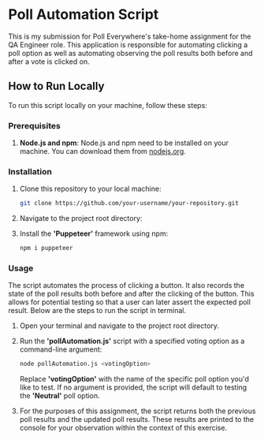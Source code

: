 # Poll Automation Script

This is my submission for Poll Everywhere's take-home assignment for the QA Engineer role. This application is responsible for automating clicking a poll option as well as automating observing the poll results both before and after a vote is clicked on.

## How to Run Locally

To run this script locally on your machine, follow these steps:

### Prerequisites

1. **Node.js and npm**: Node.js and npm need to be installed on your machine. You can download them from [nodejs.org](https://nodejs.org/).

### Installation

1. Clone this repository to your local machine:

   ```bash
   git clone https://github.com/your-username/your-repository.git
   ```

2. Navigate to the project root directory:

3. Install the **'Puppeteer'** framework using npm:

   ```bash
   npm i puppeteer
   ```

### Usage

The script automates the process of clicking a button. It also records the state of the poll results both before and after the clicking of the button. This allows for potential testing so that a user can later assert the expected poll result. Below are the steps to run the script in terminal.

1. Open your terminal and navigate to the project root directory.
2. Run the **'pollAutomation.js'** script with a specified voting option as a command-line argument:

   ```bash
   node pollAutomation.js <votingOption>
   ```

   Replace **'votingOption'** with the name of the specific poll option you'd like to test. If no argument is provided, the script will default to testing the **'Neutral'** poll option.

3. For the purposes of this assignment, the script returns both the previous poll results and the updated poll results. These results are printed to the console for your observation within the context of this exercise.
